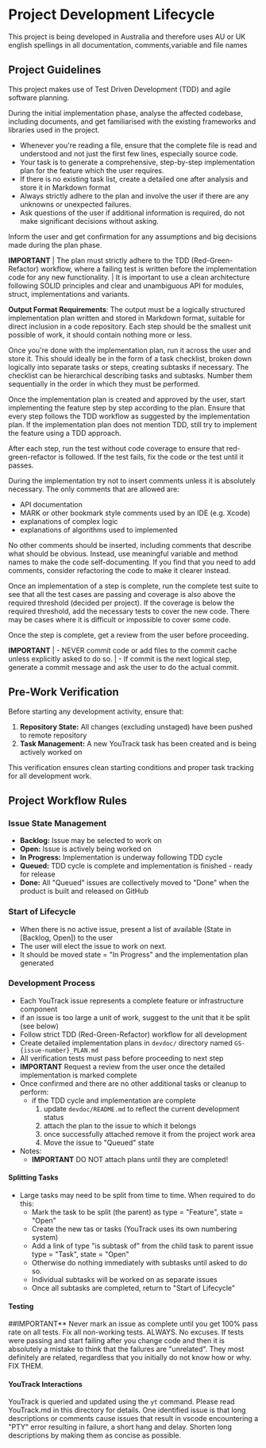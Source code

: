 # Project Development Lifecycle

This project is being developed in Australia and therefore uses AU or UK english spellings in all documentation, comments,variable and file names

## Project Guidelines

This project makes use of Test Driven Development (TDD) and agile software planning.

During the initial implementation phase, analyse the affected codebase, including documents, and get familiarised with the existing frameworks and libraries used in the project.

- Whenever you're reading a file, ensure that the complete file is read and understood and not just the first few lines, especially source code.
- Your task is to generate a comprehensive, step-by-step implementation plan for the feature which the user requires.
- If there is no existing task list, create a detailed one after analysis and store it in Markdown format
- Always strictly adhere to the plan and involve the user if there are any unknowns or  unexpected failures.
- Ask questions of the user if additional information is required, do not make significant decisions without asking.

Inform the user and get confirmation for any assumptions and big decisions made during the plan phase.

**IMPORTANT**
| The plan must strictly adhere to the TDD (Red-Green-Refactor) workflow, where a failing test is written before the implementation code for any new functionality.
| It is important to use a clean architecture following SOLID principles and clear and unambiguous API for modules, struct, implementations and variants.

**Output Format Requirements**:
The output must be a logically structured implementation plan written and stored in Markdown format, suitable for direct inclusion in a code repository.
Each step should be the smallest unit possible of work, it should contain nothing more or less.

Once you're done with the implementation plan, run it across the user and store it.
This should ideally be in the form of a task checklist, broken down logically into separate tasks or steps, creating subtasks if necessary.
The checklist can be hierarchical describing tasks and subtasks.
Number them sequentially in the order in which they must be performed.

Once the implementation plan is created and approved by the user, start implementing the feature step by step according to the plan.
Ensure that every step follows the TDD workflow as suggested by the implementation plan.
If the implementation plan does not mention TDD, still try to implement the feature using a TDD approach.

After each step, run the test without code coverage to ensure that red-green-refactor is followed. If the test fails, fix the code or the test until it passes.

During the implementation try not to insert comments unless it is absolutely necessary.
The only comments that are allowed are:

- API documentation
- MARK or other bookmark style comments used by an IDE (e.g. Xcode)
- explanations of complex logic
- explanations of algorithms used to implemented

No other comments should be inserted, including comments that describe what should be obvious.
Instead, use meaningful variable and method names to make the code self-documenting.
If you find that you need to add comments, consider refactoring the code to make it clearer instead.

Once an implementation of a step is complete, run the complete test suite to see that all the test cases are passing and coverage is also above the required threshold (decided per project).
If the coverage is below the required threshold, add the necessary tests to cover the new code.
There may be cases where it is difficult or impossible to cover some code.

Once the step is complete, get a review from the user before proceeding.

**IMPORTANT**
| - NEVER commit code or add files to the commit cache unless explicitly asked to do so.
| - If commit is the next logical step, generate a commit message and ask the user to do the actual commit.

## Pre-Work Verification

Before starting any development activity, ensure that:

1. **Repository State:** All changes (excluding unstaged) have been pushed to remote repository
2. **Task Management:** A new YouTrack task has been created and is being actively worked on

This verification ensures clean starting conditions and proper task tracking for all development work.

## Project Workflow Rules

### Issue State Management

- **Backlog:** Issue may be selected to work on
- **Open:** Issue is actively being worked on
- **In Progress:** Implementation is underway following TDD cycle
- **Queued:** TDD cycle is complete and implementation is finished - ready for release
- **Done:** All "Queued" issues are collectively moved to "Done" when the product is built and released on GitHub

### Start of Lifecycle

- When there is no active issue, present a list of available (State in [Backlog, Open]) to the user
- The user will elect the issue to work on next.
- It should be moved state = "In Progress" and the implementation plan generated

### Development Process

- Each YouTrack issue represents a complete feature or infrastructure component
- if an issue is too large a unit of work, suggest to the unit that it be split (see below)
- Follow strict TDD (Red-Green-Refactor) workflow for all development
- Create detailed implementation plans in `devdoc/` directory named `GS-{issue-number}_PLAN.md`
- All verification tests must pass before proceeding to next step
- **IMPORTANT** Request a review from the user once the detailed implementation is marked complete
- Once confirmed and there are no other additional tasks or cleanup to perform:
  - if the TDD cycle and implementation are complete
    1. update `devdoc/README.md` to reflect the current development status
    2. attach the plan to the issue to which it belongs
    3. once successfully attached remove it from the project work area
    4. Move the issue to "Queued" state
- Notes:
  - **IMPORTANT** DO NOT attach plans until they are completed!

#### Splitting Tasks

- Large tasks may need to be split from time to time. When required to do this:
  - Mark the task to be split (the parent) as type = "Feature", state = "Open"
  - Create the new tas or tasks (YouTrack uses its own numbering system)
  - Add a link of type "is subtask of" from the child task to parent
    issue type = "Task", state = "Open"
  - Otherwise do nothing immediately with subtasks until asked to do so.
  - Individual subtasks will be worked on as separate issues
  - Once all subtasks are completed, return to "Start of Lifecycle"

#### Testing

##IMPORTANT** Never mark an issue as complete until you get 100% pass rate on all tests.
Fix all non-working tests. ALWAYS. No excuses.
If tests were passing and start failing after you change code and then it is absolutely a mistake to think that the failures are "unrelated". They most definitely are related, regardless that you initially do not know how or why. FIX THEM.

#### YouTrack Interactions

YouTrack is queried and updated using the `yt` command. Please read YouTrack.md in this directory for details.
One identified issue is that long descriptions or comments cause issues that result in vscode encountering a "PTY" error resulting in failure, a short hang and delay. Shorten long descriptions by making them as concise as possible.

